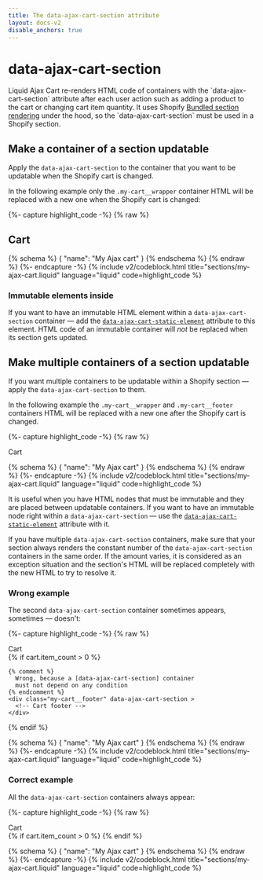 ```yaml
---
title: The data-ajax-cart-section attribute
layout: docs-v2
disable_anchors: true
---
```


# data-ajax-cart-section

<p class="lead" markdown="1">
Liquid Ajax Cart re-renders HTML code of containers with the `data-ajax-cart-section` attribute after each user action such as adding a product to the cart or changing cart item quantity. 
It uses Shopify <a href="https://shopify.dev/docs/api/ajax/reference/cart#bundled-section-rendering">Bundled section rendering</a> under the hood, so the `data-ajax-cart-section` must be used in a Shopify section.
</p>

## Make a container of a section updatable

Apply the `data-ajax-cart-section` to the container that you want to be updatable when the Shopify cart is changed.

In the following example only the `.my-cart__wrapper` container HTML will be replaced with a new one when the Shopify cart is changed:

{%- capture highlight_code -%}
{% raw %}
<div class="my-cart">
  <h2>Cart</h2>
  <div class="my-cart__wrapper" data-ajax-cart-section>
    <!-- Cart content -->
  </div>
</div>

{% schema %} { "name": "My Ajax cart" } {% endschema %}
{% endraw %}
{%- endcapture -%}
{% include v2/codeblock.html title="sections/my-ajax-cart.liquid" language="liquid" code=highlight_code %}

### Immutable elements inside

If you want to have an immutable HTML element within a `data-ajax-cart-section` container — add the [`data-ajax-cart-static-element`](/v2/docs/data-ajax-cart-static-element/) attribute to this element. HTML code of an immutable container will *not* be replaced when its section gets updated.

## Make multiple containers of a section updatable

If you want multiple containers to be updatable within a Shopify section — apply the `data-ajax-cart-section` to them.

In the following example the `.my-cart__wrapper` and `.my-cart__footer` containers HTML will be replaced with a new one after the Shopify cart is changed.

{%- capture highlight_code -%}
{% raw %}
<div class="my-cart">
  <div class="my-cart__header">Cart</div>
  <div class="my-cart__items" data-ajax-cart-section>
    <!-- Cart items container is updatable
    because of the data-ajax-cart-section attribute -->
  </div>
  <div class="my-cart__another-content">
    <!-- Another content that is not updatable 
    because there is no parent data-ajax-cart-section attribute -->
  </div>
  <div class="my-cart__footer" data-ajax-cart-section>
    <!-- Cart footer container is updatable 
    because of the data-ajax-cart-section attribute -->
  </div>
</div> 

{% schema %} { "name": "My Ajax cart" } {% endschema %}
{% endraw %}
{%- endcapture -%}
{% include v2/codeblock.html title="sections/my-ajax-cart.liquid" language="liquid" code=highlight_code %}

It is useful when you have HTML nodes that must be immutable and they are placed between updatable containers. If you want to have an immutable node right within a `data-ajax-cart-section` — use the [`data-ajax-cart-static-element`](/v2/docs/data-ajax-cart-static-element/) attribute with it.

If you have multiple `data-ajax-cart-section` containers, make sure that your section always renders the constant number of the `data-ajax-cart-section` containers in the same order. If the amount varies, it is considered as an exception situation and the section's HTML will be replaced completely with the new HTML to try to resolve it.

### Wrong example

The second `data-ajax-cart-section` container sometimes appears, sometimes — doesn't:

{%- capture highlight_code -%}
{% raw %}
<div class="my-cart">
  <div class="my-cart__header">Cart</div>
  <div class="my-cart__items" data-ajax-cart-section >
    <!-- Cart items -->
  </div>
  <div class="my-cart__another-content">
    <!-- Another content that is not updatable -->
  </div>
  {% if cart.item_count > 0 %}

    {% comment %} 
      Wrong, because a [data-ajax-cart-section] container
      must not depend on any condition
    {% endcomment %}
    <div class="my-cart__footer" data-ajax-cart-section >
      <!-- Cart footer -->
    </div>
{% endif %}
</div> 

{% schema %} { "name": "My Ajax cart" } {% endschema %}
{% endraw %}
{%- endcapture -%}
{% include v2/codeblock.html title="sections/my-ajax-cart.liquid" language="liquid" code=highlight_code %}

### Correct example

All the `data-ajax-cart-section` containers always appear:

{%- capture highlight_code -%}
{% raw %}
<div class="my-cart">
  <div class="my-cart__header">Cart</div>
  <div class="my-cart__items" data-ajax-cart-section >
    <!-- Cart items -->
  </div>
  <div class="my-cart__another-content">
    <!-- Another content that is not updatable -->
  </div>
  <div class="my-cart__footer" data-ajax-cart-section >
    {% if cart.item_count > 0 %}
      <!-- Footer content -->
    {% endif %}
  </div>
</div>

{% schema %} { "name": "My Ajax cart" } {% endschema %}
{% endraw %}
{%- endcapture -%}
{% include v2/codeblock.html title="sections/my-ajax-cart.liquid" language="liquid" code=highlight_code %}